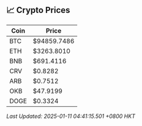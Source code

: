 ## 📈 Crypto Prices

| Coin | Price |
| ---- | ----- |
| BTC | $94859.7486 |
| ETH | $3263.8010 |
| BNB | $691.4116 |
| CRV | $0.8282 |
| ARB | $0.7512 |
| OKB | $47.9199 |
| DOGE | $0.3324 |

_Last Updated: 2025-01-11 04:41:15.501 +0800 HKT_